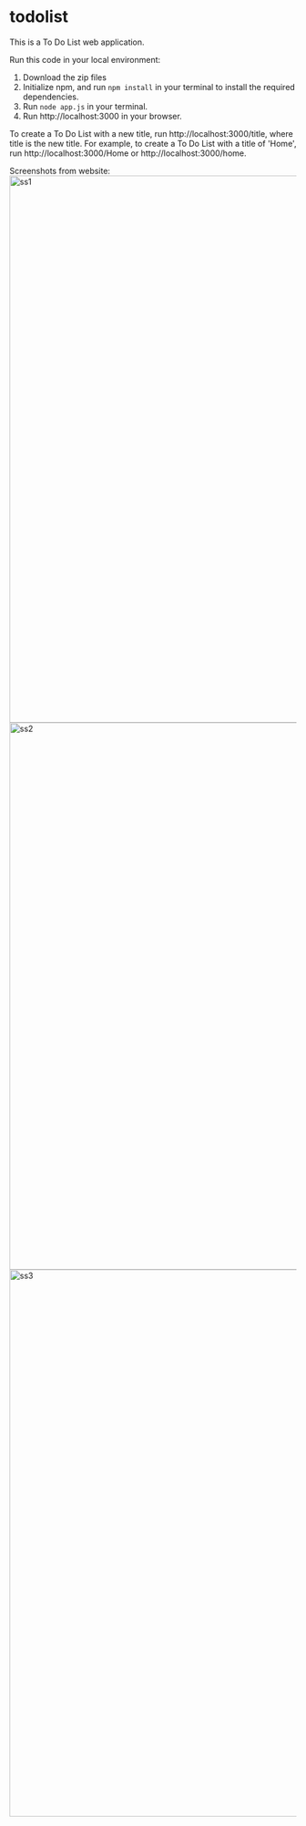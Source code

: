 # todolist
This is a To Do List web application. 

Run this code in your local environment:
1. Download the zip files
2. Initialize npm, and run ```npm install``` in your terminal to install the required dependencies.
3. Run ```node app.js``` in your terminal.
4. Run http://localhost:3000 in your browser.

To create a To Do List with a new title, run http://localhost:3000/title, where title is the new title.
For example, to create a To Do List with a title of 'Home', run http://localhost:3000/Home or http://localhost:3000/home.

Screenshots from website:
<img width="960" alt="ss1" src="https://user-images.githubusercontent.com/95154020/227435291-211dc6da-a130-43d4-a7df-60954e14845c.png">
<img width="960" alt="ss2" src="https://user-images.githubusercontent.com/95154020/227435312-a1d28ffe-c34d-43c2-bd48-3f36c81dcbdc.png">
<img width="960" alt="ss3" src="https://user-images.githubusercontent.com/95154020/227435315-978429e0-4a20-40ff-9483-d20c6ddbbf50.png">
